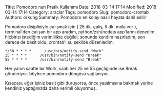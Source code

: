 Title: Pomodoro nun Pratik Kullanımı
Date: 2018-03-14 17:14
Modified: 2018-03-14 17:14
Category: araçlar
Tags: pomodoro
Slug: pomodoro-crontab
Authors: orkung
Summary: Pomodoro en kolay nasıl hayata dahil edilir

Pomodoro disipliniyle çalışmak için ( 25 dk. çalış, 5 dk. mola ver ),
terminal'den çalışan bir app aradım, python/zsh/nodejs app'larını denedim,
hiçbirisi istediğim verimlilikte değildi, sonunda kendim hazırladım, son derece
de basit oldu, crontab'ı şu şekilde düzenledim;

```
*/30 * * * *      /usr/bin/notify-send "Work"
25 * * * *      /usr/bin/notify-send "Break"
55 * * * *      /usr/bin/notify-send "Break"
```

Her yarım saatte bir Work, saati her 25 ve 55 geçtiğinde ise Break gönderiyor.
böylece pomodoro döngüsü sağlanıyor.

Kısacası, eğer işiniz basit gibi duruyorsa, önce yapılmısına bakmak yerine
kendiniz yaptığınızda daha verimli oluyormuş.

